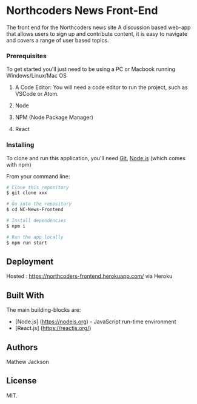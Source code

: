 # Northcoders News Front-End
The front end for the Northcoders news site
A discussion based web-app that allows users to sign up and contribute content, it is easy to navigate and covers a range of user based topics.

### Prerequisites

To get started you'll just need to be using a PC or Macbook running Windows/Linux/Mac OS

1.  A Code Editor: You will need a code editor to run the project, such as VSCode or Atom.

2.  Node 

3.  NPM (Node Package Manager)

4.  React

### Installing

To clone and run this application, you'll need [Git](https://git-scm.com/book/en/v2/Getting-Started-Installing-Git), [Node.js](https://nodejs.org/en/download/) (which comes with npm)

From your command line:

```bash
# Clone this repository
$ git clone xxx

# Go into the repository
$ cd NC-News-Frontend

# Install dependencies
$ npm i

# Run the app locally
$ npm run start
```

## Deployment

Hosted : https://northcoders-frontend.herokuapp.com/
via Heroku

## Built With
The main building-blocks are:
* [Node.js] (https://nodejs.org) - JavaScript run-time environment
* [React.js] (https://reactjs.org/) 

## Authors

Mathew Jackson

## License

MIT.